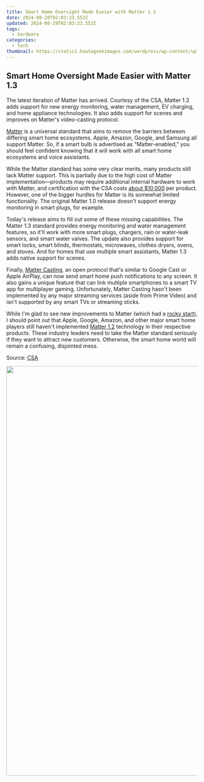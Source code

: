 ```yaml
---
title: Smart Home Oversight Made Easier with Matter 1.3
date: 2024-08-28T02:03:23.553Z
updated: 2024-08-29T02:03:23.553Z
tags:
  - hardware
categories:
  - tech
thumbnail: https://static1.howtogeekimages.com/wordpress/wp-content/uploads/2024/02/matter-logo-tv.jpg
---
```


## Smart Home Oversight Made Easier with Matter 1.3

The latest iteration of Matter has arrived. Courtesy of the CSA, Matter 1.3 adds support for new energy monitoring, water management, EV charging, and home appliance technologies. It also adds support for scenes and improves on Matter's video-casting protocol.

[Matter](https://win-howtos.techidaily.com/1723204109263-how-to-get-your-laptops-usb-mouse-working-again-step-by-step-fixes/) is a universal standard that aims to remove the barriers between differing smart home ecosystems. Apple, Amazon, Google, and Samsung all support Matter. So, if a smart bulb is advertised as "Matter-enabled," you should feel confident knowing that it will work with all smart home ecosystems and voice assistants.

 While the Matter standard has some very clear merits, many products still lack Matter support. This is partially due to the high cost of Matter implementation—products may require additional internal hardware to work with Matter, and certification with the CSA costs [about $10,000](https://www.reddit.com/r/MatterProtocol/comments/18umpnc/the%5Fhigh%5Fcost%5Fof%5Fmatter%5Fcertification%5Fa%5Fstartups/) per product. However, one of the bigger hurdles for Matter is its somewhat limited functionality. The original Matter 1.0 release doesn't support energy monitoring in smart plugs, for example.

 Today's release aims to fill out some of these missing capabilities. The Matter 1.3 standard provides energy monitoring and water management features, so it'll work with more smart plugs, chargers, rain or water-leak sensors, and smart water valves. The update also provides support for smart locks, smart blinds, thermostats, microwaves, clothes dryers, ovens, and stoves. And for homes that use multiple smart assistants, Matter 1.3 adds native support for scenes.

 Finally, [Matter Casting](https://twitter-videos.techidaily.com/2024-approved-crafting-compelling-tiktok-tweets-for-engagement/), an open protocol that's similar to Google Cast or Apple AirPlay, can now send smart home push notifications to any screen. It also gains a unique feature that can link multiple smartphones to a smart TV app for multiplayer gaming. Unfortunately, Matter Casting hasn't been implemented by any major streaming services (aside from Prime Video) and isn't supported by any smart TVs or streaming sticks.

 While I'm glad to see new improvements to Matter (which had a [rocky start](https://youtube-sure.techidaily.com/024-approved-unlocking-the-vault-the-wealth-of-mr-beast/)), I should point out that Apple, Google, Amazon, and other major smart home players still haven't implemented [Matter 1.2](https://facebook-videos.techidaily.com/2024-approved-enhancing-user-experience-creating-high-roi-animated-ads-for-fb/) technology in their respective products. These industry leaders need to take the Matter standard seriously if they want to attract new customers. Otherwise, the smart home world will remain a confusing, disjointed mess.

 Source: [CSA](https://csa-iot.org/newsroom/matter-1-3-specification-released/)

<ins class="adsbygoogle"
     style="display:block"
     data-ad-format="autorelaxed"
     data-ad-client="ca-pub-7571918770474297"
     data-ad-slot="1223367746"></ins>



<ins class="adsbygoogle"
     style="display:block"
     data-ad-client="ca-pub-7571918770474297"
     data-ad-slot="8358498916"
     data-ad-format="auto"
     data-full-width-responsive="true"></ins>



<!-- affiliate ads begin -->
<a href="https://parisrhonecom.sjv.io/c/5597632/1922358/21553" target="_top" id="1922358"><img src="//a.impactradius-go.com/display-ad/21553-1922358" border="0" alt="" width="1080" height="1080"/></a><img height="0" width="0" src="https://imp.pxf.io/i/5597632/1922358/21553" style="position:absolute;visibility:hidden;" border="0" />
<!-- affiliate ads end -->